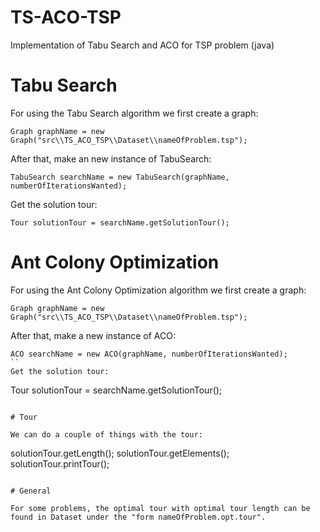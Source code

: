 # TS-ACO-TSP
Implementation of Tabu Search and ACO for TSP problem (java)

# Tabu Search
For using the Tabu Search algorithm we first create a graph:
```
Graph graphName = new Graph("src\\TS_ACO_TSP\\Dataset\\nameOfProblem.tsp");
```
After that, make an new instance of TabuSearch:
```
TabuSearch searchName = new TabuSearch(graphName, numberOfIterationsWanted);
```
Get the solution tour:
```
Tour solutionTour = searchName.getSolutionTour();
```


# Ant Colony Optimization
For using the Ant Colony Optimization algorithm we first create a graph:
```
Graph graphName = new Graph("src\\TS_ACO_TSP\\Dataset\\nameOfProblem.tsp");
```
After that, make a new instance of ACO:
```
ACO searchName = new ACO(graphName, numberOfIterationsWanted);
``
Get the solution tour:
```
Tour solutionTour = searchName.getSolutionTour();
```

# Tour

We can do a couple of things with the tour:
```
solutionTour.getLength();
solutionTour.getElements();
solutionTour.printTour();
```

# General

For some problems, the optimal tour with optimal tour length can be found in Dataset under the "form nameOfProblem.opt.tour".

